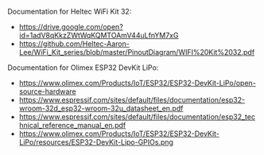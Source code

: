 Documentation for Heltec WiFi Kit 32:
* https://drive.google.com/open?id=1adV8qKkzZWtWqKQMTOAmV44uLfnYM7xG
* https://github.com/Heltec-Aaron-Lee/WiFi_Kit_series/blob/master/PinoutDiagram/WIFI%20Kit%2032.pdf

Documentation for Olimex ESP32 DevKit LiPo:
* https://www.olimex.com/Products/IoT/ESP32/ESP32-DevKit-LiPo/open-source-hardware
* https://www.espressif.com/sites/default/files/documentation/esp32-wroom-32d_esp32-wroom-32u_datasheet_en.pdf
* https://www.espressif.com/sites/default/files/documentation/esp32_technical_reference_manual_en.pdf
* https://www.olimex.com/Products/IoT/ESP32/ESP32-DevKit-LiPo/resources/ESP32-DevKit-Lipo-GPIOs.png
